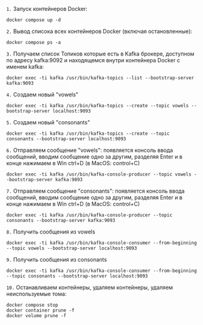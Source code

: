 `1.` Запуск контейнеров Docker:
```shell
docker compose up -d
```

`2.` Вывод списока всех контейнеров Docker (включая остановленные):
```shell
docker compose ps -a
```

`3.` Получаем список Топиков которые есть в Kafka брокере, доступном по адресу kafka:9092 и находящемся внутри контейнера Docker с именем kafka:
```shell
docker exec -ti kafka /usr/bin/kafka-topics --list --bootstrap-server kafka:9093
```

`4.` Создаем новый "vowels"
```shell
docker exec -ti kafka /usr/bin/kafka-topics --create --topic vowels --bootstrap-server localhost:9093
```
`5.` Создаем новый "consonants"
```shell
docker exec -ti kafka /usr/bin/kafka-topics --create --topic consonants --bootstrap-server localhost:9093
```
`6.` Отправляем сообщение "vowels": появляется консоль ввода сообщений, вводим сообщение одно за другим, разделяя Enter и в конце нажимаем в Win ctrl+D (в MacOS: control+C)
```shell
docker exec -ti kafka /usr/bin/kafka-console-producer --topic vowels --bootstrap-server kafka:9093
```
`7.` Отправляем сообщение "consonants": появляется консоль ввода сообщений, вводим сообщение одно за другим, разделяя Enter и в конце нажимаем в Win ctrl+D (в MacOS: control+C)
```shell
docker exec -ti kafka /usr/bin/kafka-console-producer --topic consonants --bootstrap-server kafka:9093
```
`8.` Получить сообщения из vowels
```shell
docker exec -ti kafka /usr/bin/kafka-console-consumer --from-beginning --topic vowels --bootstrap-server localhost:9093
```
`9.` Получить сообщения из consonants
```shell
docker exec -ti kafka /usr/bin/kafka-console-consumer --from-beginning --topic consonants --bootstrap-server localhost:9093
```
`10.` Останавливаем контейнеры, удаляем контейнеры, удаляем неиспользуемые тома:
```shell
docker compose stop
docker container prune -f
docker volume prune -f
```
